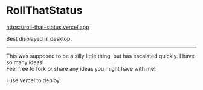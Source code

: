# RollThatStatus

https://roll-that-status.vercel.app  

Best displayed in desktop.  

---  

This was supposed to be a silly little thing, but has escalated quickly. I have so many ideas!  
Feel free to fork or share any ideas you might have with me!  

I use vercel to deploy.
